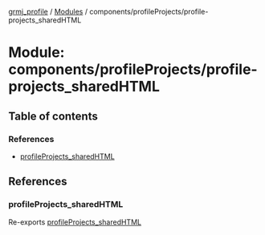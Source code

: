 [grmj_profile](../README.md) / [Modules](../modules.md) / components/profileProjects/profile-projects\_sharedHTML

# Module: components/profileProjects/profile-projects\_sharedHTML

## Table of contents

### References

- [profileProjects\_sharedHTML](components_profileProjects_profile_projects_sharedHTML-1.md#profileprojects_sharedhtml)

## References

### profileProjects\_sharedHTML

Re-exports [profileProjects_sharedHTML](../interfaces/interfaces_interfaces.profileProjects_sharedHTML.md)
